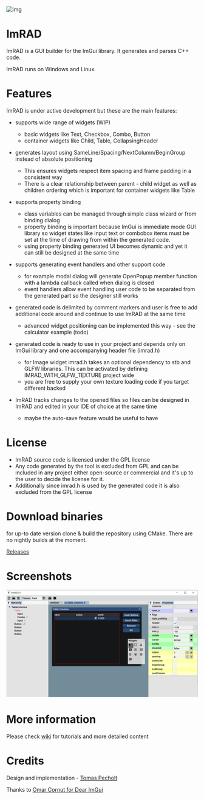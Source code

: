 ![img](https://github.com/tpecholt/imrad/actions/workflows/cmake.yml/badge.svg)

# ImRAD

ImRAD is a GUI builder for the ImGui library. It generates and parses C++ code.  

ImRAD runs on Windows and Linux. 

# Features

ImRAD is under active development but these are the main features:

* supports wide range of widgets (WIP)
  
  * basic widgets like Text, Checkbox, Combo, Button
  * container widgets like Child, Table, CollapsingHeader

* generates layout using SameLine/Spacing/NextColumn/BeginGroup instead of absolute positioning 
  
  * This ensures widgets respect item spacing and frame padding in a consistent way
  * There is a clear relationship between parent - child widget as well as children ordering which is important for container widgets like Table

* supports property binding 
  
  * class variables can be managed through simple class wizard or from binding dialog
  * property binding is important because ImGui is immediate mode GUI library so widget states like input text or combobox items must be set at the time of drawing from within the generated code. 
  * using property binding generated UI becomes dynamic and yet it can still be designed at the same time  

* supports generating event handlers and other support code
  
  * for example modal dialog will generate OpenPopup member function with a lambda callback called when dialog is closed
  * event handlers allow event handling user code to be separated from the generated part so the designer still works

* generated code is delimited by comment markers and user is free to add additional code around and continue to use ImRAD at the same time
  
  * advanced widget positioning can be implemented this way - see the calculator example (todo)

* generated code is ready to use in your project and depends only on ImGui library and one accompanying header file (imrad.h)
  
  * for Image widget imrad.h takes an optional dependency to stb and GLFW libraries. This can be activated by defining IMRAD_WITH_GLFW_TEXTURE project wide
  * you are free to supply your own texture loading code if you target different backed 

* ImRAD tracks changes to the opened files so files can be designed in ImRAD and edited in your IDE of choice at the same time
  
  * maybe the auto-save feature would be useful to have 

# License

* ImRAD source code is licensed under the GPL license 
* Any code generated by the tool is excluded from GPL and can be included in any project either open-source or commercial and it's up to the user to decide the license for it. 
* Additionally since imrad.h is used by the generated code it is also excluded from the GPL license  

# Download binaries

for up-to date version clone & build the repository using CMake. There are no nightly builds at the moment. 

[Releases](https://github.com/tpecholt/imrad/releases)

# Screenshots

![screen1](doc/screen1.png)

# More information

Please check [wiki](https://github.com/tpecholt/imrad/wiki) for tutorials and more detailed content

# Credits

Design and implementation - [Tomas Pecholt](https://github.com/tpecholt)

Thanks to [Omar Cornut for Dear ImGui](https://github.com/ocornut/imgui)
